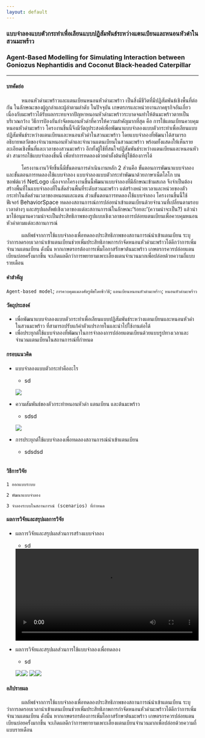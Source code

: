 ```yaml
---
layout: default
---
```



<span style="background-color: #8FBC8F"><h3> แบบจำลองแบบตัวกระทำเพื่อเลียนแบบปฏิสัมพันธ์ระหว่างแตนเบียนและหนอนหัวดำในสวนมะพร้าว </h3></span>

### Agent-Based Modelling for Simulating Interaction between Goniozus Nephantidis and Coconut Black-headed Caterpillar

<hr>

#### บทคัดย่อ
<p> &nbsp;&nbsp;&nbsp;&nbsp;&nbsp;&nbsp;&nbsp;&nbsp;&nbsp;&nbsp;หนอนหัวดำมะพร้าวและแตนเบียนหนอนหัวดำมะพร้าว เป็นสิ่งมีชีวิตที่มีปฏิสัมพันธ์เชิงพื้นที่ต่อกัน ในลักษณะของผู้ถูกล่าและผู้ล่าตามลำดับ ในปัจจุบัน เกษตรกรและหน่วยงานภาคธุรกิจอันเกี่ยวเนื่องกับมะพร้าวได้รับผลกระทบจากปัญหาหนอนหัวดำมะพร้าวระบาดจนทำให้ต้นมะพร้าวตายเป็นบริเวณกว้าง วิธีการป้องกันกำจัดหนอนหัวดำที่ควรให้ความสำคัญมากที่สุด คือ การใช้แตนเบียนควบคุมหนอนหัวดำมะพร้าว โครงงานชิ้นนี้จึงมีวัตถุประสงค์เพื่อพัฒนาแบบจำลองแบบตัวกระทำเพื่อเลียนแบบปฏิสัมพันธ์ระหว่างแตนเบียนและหนอนหัวดำในสวนมะพร้าว โดยแบบจำลองที่พัฒนาได้สามารถอธิบายพลวัตของจำนวนหนอนหัวดำและจำนวนแตนเบียนในสวนมะพร้าว พร้อมทั้งแสดงให้เห็นรายละเอียดเชิงพื้นที่และเวลาของสวนมะพร้าว อีกทั้งผู้ใช้ที่สนใจปฏิสัมพันธ์ระหว่างแตนเบียนและหนอนหัวดำ สามารถใช้แบบจำลองชิ้นนี้ เพื่อทำการทดลองด้วยค่าตั้งต้นที่ผู้ใช้ต้องการได้
</p>

<p> &nbsp;&nbsp;&nbsp;&nbsp;&nbsp;&nbsp;&nbsp;&nbsp;&nbsp;&nbsp;โครงงานงานวิจัยชิ้นนี้มีขั้นตอนการดำเนินงานหลัก 2 ส่วนคือ ขั้นตอนการพัฒนาแบบจำลอง และขั้นตอนการทดลองใช้แบบจำลอง แบบจำลองแบบตัวกระทำพัฒนาด้วยภาษาเน็ตโลโก บนซอฟต์แวร์ NetLogo เนื่องจากโครงงานชิ้นนี้พัฒนาแบบจำลองที่มีลักษณะข้ามสเกล จึงจำเป็นต้องสร้างพื้นที่ในแบบจำลองที่ในสัดส่วนพื้นที่ระดับสวนมะพร้าว แต่สร้างหน่วยเวลาและหน่วยของตัวกระทำในสัดส่วนเวลาของหนอนและแตน  ส่วนขั้นตอนการทดลองใช้แบบจำลอง โครงงานชิ้นนี้ใช้ฟีเจอร์ BehaviorSpace ทดลองสถานการณ์การปล่อยนำเข้าแตนเบียนด้วยจำนวนที่เปลี่ยนตามรอบเวลาต่างๆ และสรุปผลลัพธ์เชิงเวลาของแต่ละสถานการณ์ในลักษณะ’ร้อยละ’(ความน่าจะเป็น?) แล้วนำมาใช้อนุมานความน่าจะเป็นประสิทธิภาพของรูปแบบเชิงเวลาของการปล่อยแตนเบียนเพื่อควบคุมหนอนหัวดำตามแต่ละสถานการณ์
</p>

<p> &nbsp;&nbsp;&nbsp;&nbsp;&nbsp;&nbsp;&nbsp;&nbsp;&nbsp;&nbsp;ผลลัพธ์จากการใช้แบบจำลองเพื่อทดลองประสิทธิภาพของสถานการณ์นำเข้าแตนเบียน ระบุว่าการลดรอบเวลานำเข้าแตนเบียนช่วยเพิ่มประสิทธิภาพการกำจัดหนอนหัวดำมะพร้าวได้ดีกว่าการเพิ่มจำนวนแตนเบียน ดังนั้น หากเกษตรกรต้องการเพิ่มโอกาสรักษาต้นมะพร้าว เกษตรกรควรปล่อยแตนเบียนบ่อยครั้งมากขึ้น จะเกิดผลดีกว่าการพยายามเพาะเลี้ยงแตนจำนวนมากเพื่อปล่อยด้วยความถี่แบบรายเดือน
</p>


#### คำสำคัญ 
`Agent-based model`; 
`การควบคุมแมลงศัตรูพืชโดยชีววิธี`; 
`แตนเบียนหนอนหัวดำมะพร้าว`; 
`หนอนหัวดำมะพร้าว`


#### วัตถุประสงค์
+ เพื่อพัฒนาแบบจำลองแบบตัวกระทำเพื่อเลียนแบบปฏิสัมพันธ์ระหว่างแตนเบียนและหนอนหัวดำในสวนมะพร้าว ที่สามารถปรับแก้ค่าตัวแปรภายในและนำไปใช้งานต่อได้
+ เพื่อประยุกต์ใช้แบบจำลองที่พัฒนาในการจำลองการปล่อยแตนเบียนด้วยแบบรูปทางเวลาและจำนวนแตนเบียนในสถานการณ์ที่กำหนด


#### กรอบแนวคิด  
+ แบบจำลองแบบตัวกระทำคืออะไร 
  +  sd
  
  ![](https://bussakornkrit.github.io/bussajournal/image/agentbasedbasic.png)
  
+ ความสัมพันธ์ของตัวกระทำหนอนหัวดำ แตนเบียน และต้นมะพร้าว 
  + sdsd
  
  ![](https://bussakornkrit.github.io/bussajournal/image/interaction3agents.png)
  
+ การประยุกต์ใช้แบบจำลองเพื่อทดลองสถานการณ์นำเข้าแตนเบียน 
  + sdsdsd
  
  ![]()


#### วิธีการวิจัย
```
1 ออกแบบระบบ
```
```
2 พัฒนาแบบจำลอง 
```
```
3 จำลองระบบในสถานการณ์ (scenarios) ที่กำหนด
```


#### ผลการวิจัยและสรุปผลการวิจัย
+ ผลการวิจัยและสรุปผลส่วนการสร้างแบบจำลอง 
  +  sd
  <div class="myvideo">
   <video  style="display:block; width:100%; height:auto;" autoplay controls loop="loop">
       <source src="https://bussakornkrit.github.io/bussajournal/video/ctpnwasp_demomodel.mp4" type="video/mp4" />
       
   </video>
  </div>
+ ผลการวิจัยและสรุปผลส่วนการใช้แบบจำลองเพื่อทดลอง
  +  sd
  
  ![](https://bussakornkrit.github.io/bussajournal/image/cocobestcaseresultgroup1temporal.png)![](https://bussakornkrit.github.io/bussajournal/image/cocobestcaseresultgroup2waspsno.png)
  ![](https://bussakornkrit.github.io/bussajournal/image/ctpbestcaseresultgroup1temporal.png)![](https://bussakornkrit.github.io/bussajournal/image/ctpbestcaseresultgroup2waspsno.png)
  


#### อภิปรายผล
<p> &nbsp;&nbsp;&nbsp;&nbsp;&nbsp;&nbsp;&nbsp;&nbsp;&nbsp;&nbsp;ผลลัพธ์จากการใช้แบบจำลองเพื่อทดลองประสิทธิภาพของสถานการณ์นำเข้าแตนเบียน ระบุว่าการลดรอบเวลานำเข้าแตนเบียนช่วยเพิ่มประสิทธิภาพการกำจัดหนอนหัวดำมะพร้าวได้ดีกว่าการเพิ่มจำนวนแตนเบียน ดังนั้น หากเกษตรกรต้องการเพิ่มโอกาสรักษาต้นมะพร้าว เกษตรกรควรปล่อยแตนเบียนบ่อยครั้งมากขึ้น จะเกิดผลดีกว่าการพยายามเพาะเลี้ยงแตนเบียนจำนวนมากเพื่อปล่อยด้วยความถี่แบบรายเดือน
</p>
